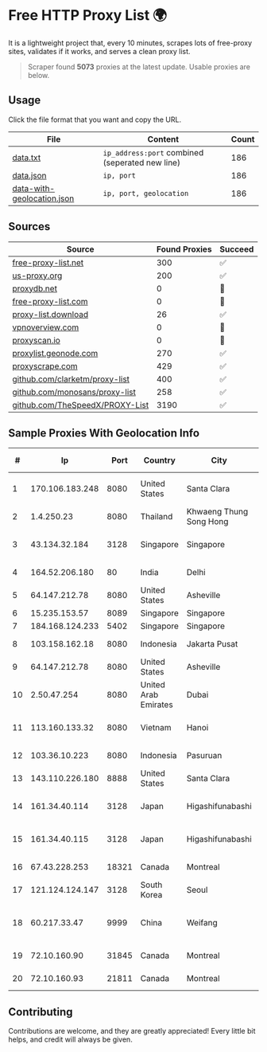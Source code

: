
# Free HTTP Proxy List 🌍

It is a lightweight project that, every 10 minutes, scrapes lots of free-proxy sites, validates if it works, and serves a clean proxy list.


> Scraper found **5073** proxies at the latest update. Usable proxies are below.

## Usage

Click the file format that you want and copy the URL.


|File|Content|Count|
|----|-------|-----|
|[data.txt](https://raw.githubusercontent.com/themiralay/Proxy-List-World/master/data.txt)|`ip_address:port` combined (seperated new line)|186|
|[data.json](https://raw.githubusercontent.com/themiralay/Proxy-List-World/master/data.json)|`ip, port`|186|
|[data-with-geolocation.json](https://raw.githubusercontent.com/themiralay/Proxy-List-World/master/data-with-geolocation.json)|`ip, port, geolocation`|186|

## Sources

|Source|Found Proxies|Succeed|
|------|-------------|-------|
|[free-proxy-list.net](https://free-proxy-list.net)|300|✅|
|[us-proxy.org](https://www.us-proxy.org)|200|✅|
|[proxydb.net](http://proxydb.net)|0|🚫|
|[free-proxy-list.com](https://free-proxy-list.com/?page=&port=&type%5B%5D=http&type%5B%5D=https&up_time=0&search=Search)|0|🚫|
|[proxy-list.download](https://www.proxy-list.download/HTTP)|26|✅|
|[vpnoverview.com](https://vpnoverview.com/privacy/anonymous-browsing/free-proxy-servers)|0|🚫|
|[proxyscan.io](https://www.proxyscan.io)|0|🚫|
|[proxylist.geonode.com](https://proxylist.geonode.com/api/proxy-list?limit=300&page=1&sort_by=lastChecked&sort_type=desc&protocols=http,https)|270|✅|
|[proxyscrape.com](https://api.proxyscrape.com/v2/?request=displayproxies&protocol=http&timeout=10000&country=all&ssl=all&anonymity=all)|429|✅|
|[github.com/clarketm/proxy-list](https://raw.githubusercontent.com/clarketm/proxy-list/master/proxy-list-raw.txt)|400|✅|
|[github.com/monosans/proxy-list](https://raw.githubusercontent.com/monosans/proxy-list/main/proxies/http.txt)|258|✅|
|[github.com/TheSpeedX/PROXY-List](https://raw.githubusercontent.com/TheSpeedX/PROXY-List/master/http.txt)|3190|✅|


## Sample Proxies With Geolocation Info

|#|Ip|Port|Country|City|Internet Service Provider|
|-|--|----|-------|----|-------------------------|
|1|170.106.183.248|8080|United States|Santa Clara|Tencent Cloud Computing (Beijing) Co|
|2|1.4.250.23|8080|Thailand|Khwaeng Thung Song Hong|TOT Public Company Limited|
|3|43.134.32.184|3128|Singapore|Singapore|Shenzhen Tencent Computer Systems Company Limited|
|4|164.52.206.180|80|India|Delhi|E2E Networks Limited|
|5|64.147.212.78|8080|United States|Asheville|ERC Broadband|
|6|15.235.153.57|8089|Singapore|Singapore|OVH Hosting|
|7|184.168.124.233|5402|Singapore|Singapore|GoDaddy.com, LLC|
|8|103.158.162.18|8080|Indonesia|Jakarta Pusat|PT iForte Global Internet|
|9|64.147.212.78|8080|United States|Asheville|ERC Broadband|
|10|2.50.47.254|8080|United Arab Emirates|Dubai|Emirates Telecommunications Corporation|
|11|113.160.133.32|8080|Vietnam|Hanoi|VietNam Post and Telecom Corporation|
|12|103.36.10.223|8080|Indonesia|Pasuruan|PT Awinet Global Mandiri|
|13|143.110.226.180|8888|United States|Santa Clara|DigitalOcean, LLC|
|14|161.34.40.114|3128|Japan|Higashifunabashi|NTT PC Communications, Inc.|
|15|161.34.40.115|3128|Japan|Higashifunabashi|NTT PC Communications, Inc.|
|16|67.43.228.253|18321|Canada|Montreal|GloboTech Communications|
|17|121.124.124.147|3128|South Korea|Seoul|SK Broadband Co Ltd|
|18|60.217.33.47|9999|China|Weifang|CNC Group CHINA169 Shandong Province Network|
|19|72.10.160.90|31845|Canada|Montreal|GloboTech Communications|
|20|72.10.160.93|21811|Canada|Montreal|GloboTech Communications|



## Contributing

Contributions are welcome, and they are greatly appreciated! Every
little bit helps, and credit will always be given.

